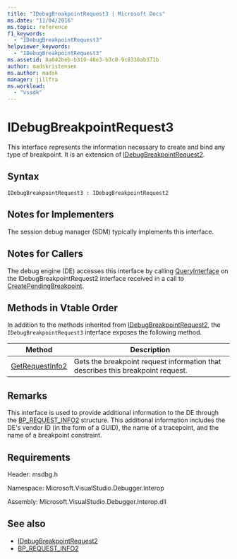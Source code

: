 ```yaml
---
title: "IDebugBreakpointRequest3 | Microsoft Docs"
ms.date: "11/04/2016"
ms.topic: reference
f1_keywords:
  - "IDebugBreakpointRequest3"
helpviewer_keywords:
  - "IDebugBreakpointRequest3"
ms.assetid: 8a042beb-b319-48e3-b3c8-9c8336ab371b
author: madskristensen
ms.author: madsk
manager: jillfra
ms.workload:
  - "vssdk"
---
```

# IDebugBreakpointRequest3
This interface represents the information necessary to create and bind any type of breakpoint. It is an extension of [IDebugBreakpointRequest2](../../../extensibility/debugger/reference/idebugbreakpointrequest2.md).

## Syntax

```
IDebugBreakpointRequest3 : IDebugBreakpointRequest2
```

## Notes for Implementers
 The session debug manager (SDM) typically implements this interface.

## Notes for Callers
 The debug engine (DE) accesses this interface by calling [QueryInterface](/cpp/atl/queryinterface) on the IDebugBreakpointRequest2 interface received in a call to [CreatePendingBreakpoint](../../../extensibility/debugger/reference/idebugengine2-creatependingbreakpoint.md).

## Methods in Vtable Order
 In addition to the methods inherited from [IDebugBreakpointRequest2](../../../extensibility/debugger/reference/idebugbreakpointrequest2.md), the `IDebugBreakpointRequest3` interface exposes the following method.

|Method|Description|
|------------|-----------------|
|[GetRequestInfo2](../../../extensibility/debugger/reference/idebugbreakpointrequest3-getrequestinfo2.md)|Gets the breakpoint request information that describes this breakpoint request.|

## Remarks
 This interface is used to provide additional information to the DE through the [BP_REQUEST_INFO2](../../../extensibility/debugger/reference/bp-request-info2.md) structure. This additional information includes the DE's vendor ID (in the form of a GUID), the name of a tracepoint, and the name of a breakpoint constraint.

## Requirements
 Header: msdbg.h

 Namespace: Microsoft.VisualStudio.Debugger.Interop

 Assembly: Microsoft.VisualStudio.Debugger.Interop.dll

## See also
- [IDebugBreakpointRequest2](../../../extensibility/debugger/reference/idebugbreakpointrequest2.md)
- [BP_REQUEST_INFO2](../../../extensibility/debugger/reference/bp-request-info2.md)
